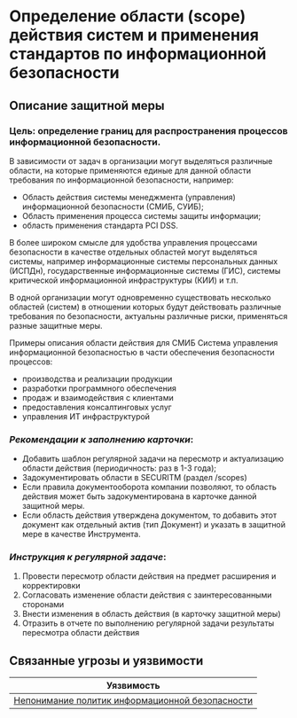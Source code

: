 # Определение области (scope) действия систем и применения стандартов по информационной безопасности

## Описание защитной меры
### Цель: определение границ для распространения процессов информационной безопасности.
В зависимости от задач в организации могут выделяться различные области, на которые применяются единые для данной области требования по информационной безопасности, например:

+ Область действия системы менеджмента (управления) информационной безопасности (СМИБ, СУИБ);
+ Область применения процесса системы защиты информации; 
+ область применения стандарта PCI DSS.

В более широком смысле для удобства управления процессами безопасности в качестве отдельных областей могут выделяться системы, например информационные системы персональных данных (ИСПДн), государственные информационные системы (ГИС), системы критической информационной инфраструктуры (КИИ) и т.п.

В одной организации могут одновременно существовать несколько областей (систем) в отношении которых будут действовать различные требования по безопасности, актуальны различные риски, применяться разные защитные меры.

Примеры описания области действия для СМИБ
Система управления информационной безопасностью в части обеспечения безопасности процессов:

+ производства и реализации продукции
+ разработки программного обеспечения
+ продаж и взаимодействия с клиентами
+ предоставления консалтинговых услуг 
+ управления ИТ инфраструктурой

### *Рекомендации к заполнению карточки*:
+ Добавить шаблон регулярной задачи на пересмотр и актуализацию области действия (периодичность: раз в 1-3 года);
+ Задокументировать области в SECURITM (раздел /scopes)
+ Если правила документооборота компании позволяют, то область действия может быть задокументирована в карточке данной защитной меры.
+ Если область действия утверждена документом, то добавить этот документ как отдельный актив (тип Документ) и указать в защитной мере в качестве Инструмента.

### *Инструкция к регулярной задаче*:
1. Провести пересмотр области действия на предмет расширения и корректировки
2. Согласовать изменение области действия с заинтересованными сторонами
3. Внести изменения в область действия (в карточку защитной меры)
4. Отразить в отчете по выполнению регулярной задачи результаты пересмотра области действия

## Связанные угрозы и уязвимости

|Уязвимость|
|-|
|[Непонимание политик информационной безопасности](/vkr/vulnerabilities/page23)|
